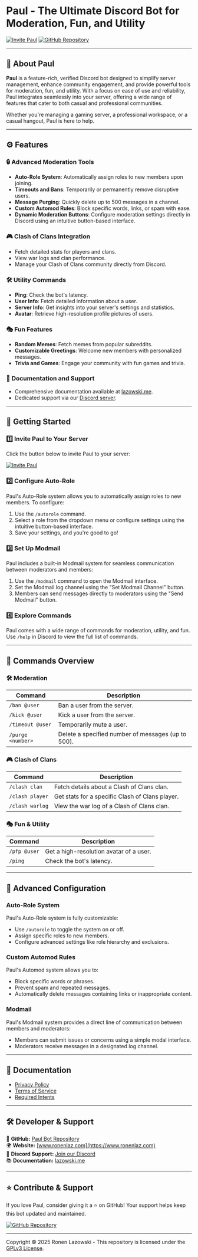 # Paul - The Ultimate Discord Bot for Moderation, Fun, and Utility
[![Invite Paul](https://img.shields.io/badge/Invite-Paul%20Bot-blue?style=flat&logo=discord)](https://discord.com/oauth2/authorize?client_id=1249144690461118627)
[![GitHub Repository](https://img.shields.io/github/stars/your-repo?style=social)](https://github.com/ronenlazowski/paul)

---

## 🤖 About Paul

**Paul** is a feature-rich, verified Discord bot designed to simplify server management, enhance community engagement, and provide powerful tools for moderation, fun, and utility. With a focus on ease of use and reliability, Paul integrates seamlessly into your server, offering a wide range of features that cater to both casual and professional communities.

Whether you're managing a gaming server, a professional workspace, or a casual hangout, Paul is here to help.

---

## ⚙️ Features

### 🔒 **Advanced Moderation Tools**
- **Auto-Role System**: Automatically assign roles to new members upon joining.
- **Timeouts and Bans**: Temporarily or permanently remove disruptive users.
- **Message Purging**: Quickly delete up to 500 messages in a channel.
- **Custom Automod Rules**: Block specific words, links, or spam with ease.
- **Dynamic Moderation Buttons**: Configure moderation settings directly in Discord using an intuitive button-based interface.

### 🎮 **Clash of Clans Integration**
- Fetch detailed stats for players and clans.
- View war logs and clan performance.
- Manage your Clash of Clans community directly from Discord.

### 🛠️ **Utility Commands**
- **Ping**: Check the bot's latency.
- **User Info**: Fetch detailed information about a user.
- **Server Info**: Get insights into your server's settings and statistics.
- **Avatar**: Retrieve high-resolution profile pictures of users.

### 🎭 **Fun Features**
- **Random Memes**: Fetch memes from popular subreddits.
- **Customizable Greetings**: Welcome new members with personalized messages.
- **Trivia and Games**: Engage your community with fun games and trivia.

### 📜 **Documentation and Support**
- Comprehensive documentation available at [lazowski.me](https://lazowski.me).
- Dedicated support via our [Discord server](https://discord.com/invite/8hYZUtUxme).

---

## 🚀 Getting Started

### **1️⃣ Invite Paul to Your Server**
Click the button below to invite Paul to your server:

[![Invite Paul](https://img.shields.io/badge/Invite-Paul%20Bot-blue?style=flat&logo=discord)](https://discord.com/oauth2/authorize?client_id=1249144690461118627)

### **2️⃣ Configure Auto-Role**
Paul's Auto-Role system allows you to automatically assign roles to new members. To configure:
1. Use the `/autorole` command.
2. Select a role from the dropdown menu or configure settings using the intuitive button-based interface.
3. Save your settings, and you're good to go!

### **3️⃣ Set Up Modmail**
Paul includes a built-in Modmail system for seamless communication between moderators and members:
1. Use the `/modmail` command to open the Modmail interface.
2. Set the Modmail log channel using the "Set Modmail Channel" button.
3. Members can send messages directly to moderators using the "Send Modmail" button.

### **4️⃣ Explore Commands**
Paul comes with a wide range of commands for moderation, utility, and fun. Use `/help` in Discord to view the full list of commands.

---

## 📜 Commands Overview

### 🛠️ **Moderation**
| Command         | Description                                      |
|------------------|--------------------------------------------------|
| `/ban @user`    | Ban a user from the server.                      |
| `/kick @user`   | Kick a user from the server.                     |
| `/timeout @user`| Temporarily mute a user.                         |
| `/purge <number>`| Delete a specified number of messages (up to 500).|

### 🎮 **Clash of Clans**
| Command         | Description                                      |
|------------------|--------------------------------------------------|
| `/clash clan`   | Fetch details about a Clash of Clans clan.       |
| `/clash player` | Get stats for a specific Clash of Clans player.  |
| `/clash warlog` | View the war log of a Clash of Clans clan.       |

### 🎭 **Fun & Utility**
| Command         | Description                                      |
|------------------|--------------------------------------------------|
| `/pfp @user`    | Get a high-resolution avatar of a user.          |
| `/ping`         | Check the bot's latency.                         |

---

## 🔧 Advanced Configuration

### **Auto-Role System**
Paul's Auto-Role system is fully customizable:
- Use `/autorole` to toggle the system on or off.
- Assign specific roles to new members.
- Configure advanced settings like role hierarchy and exclusions.

### **Custom Automod Rules**
Paul's Automod system allows you to:
- Block specific words or phrases.
- Prevent spam and repeated messages.
- Automatically delete messages containing links or inappropriate content.

### **Modmail**
Paul's Modmail system provides a direct line of communication between members and moderators:
- Members can submit issues or concerns using a simple modal interface.
- Moderators receive messages in a designated log channel.

---

## 📄 Documentation

- [Privacy Policy](docs/PRIVACY.md)
- [Terms of Service](docs/TERMS.md)
- [Required Intents](docs/INTENTS.md)

---

## 🛠️ Developer & Support

📜 **GitHub:** [Paul Bot Repository](https://github.com/ronenlazowski/paul)  
🌍 **Website:** [www.ronenlaz.com](https://www.ronenlaz.com)  
💬 **Discord Support:** [Join our Discord](https://discord.com/invite/8hYZUtUxme)  
📚 **Documentation:** [lazowski.me](https://lazowski.me)  

---

## ⭐ Contribute & Support
If you love Paul, consider giving it a ⭐ on GitHub! Your support helps keep this bot updated and maintained.

[![GitHub Repository](https://img.shields.io/github/stars/your-repo?style=social)](https://github.com/ronenlazowski/paul)

---

Copyright © 2025 Ronen Lazowski - This repository is licensed under the [GPLv3 License](https://github.com/ronenlazowski/paul/blob/main/LICENSE).
